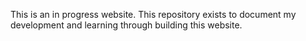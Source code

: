 This is an in progress website. This repository exists to document my development and learning through building this website.
